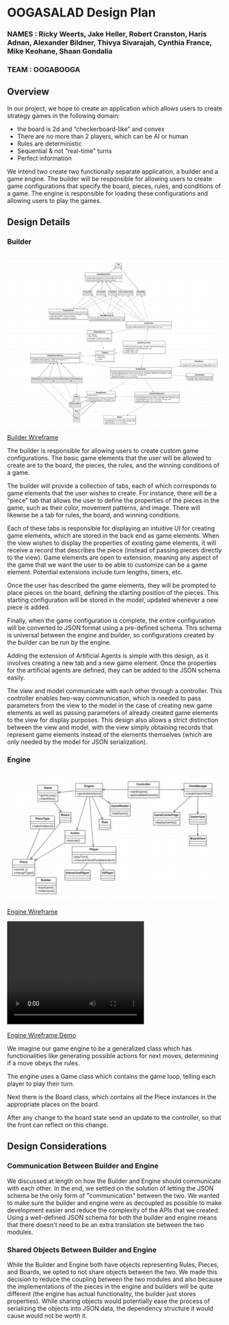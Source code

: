 # OOGASALAD Design Plan
### NAMES : Ricky Weerts, Jake Heller, Robert Cranston, Haris Adnan, Alexander Bildner, Thivya Sivarajah, Cynthia France, Mike Keohane, Shaan Gondalia
### TEAM : OOGABOOGA

## Overview

In our project, we hope to create an application which allows users
to create strategy games in the following domain:
* the board is 2d and “checkerboard-like” and convex
* There are no more than 2 players, which can be AI or human
* Rules are deterministic
* Sequential & not “real-time” turns
* Perfect information

We intend two create two functionally separate application, a builder and a game engine. The builder
will be responsible for allowing users to create game configurations that specify the board, pieces,
rules, and conditions of a game. The engine is responsible for loading these configurations and 
allowing users to play the games.

## Design Details

### Builder

![Design of our game builder](builder_design.png "Design of our game builder")

[Builder Wireframe](https://www.figma.com/file/R75cgz0MIS9m1zZj4H3HDi/Figma-Wireframing-Kit-(Community)?node-id=1009%3A489)

The builder is responsible for allowing users to create custom game configurations. The basic 
game elements that the user will be allowed to create are to the board, the pieces, the rules, and
the winning conditions of a game. 

The builder will provide a collection of tabs, each of which corresponds to game elements that the
user wishes to create. For instance, there will be a "piece" tab that allows the user to define the 
properties of the pieces in the game, such as their color, movement patterns, and image. There will
likewise be a tab for rules, the board, and winning conditions.

Each of these tabs is responsible for displaying an intuitive UI for creating game elements, which 
are stored in the back end as game elements. When the view wishes to display the properties of 
existing game elements, it will receive a record that describes the piece (instead of passing 
pieces directly to the view). Game elements are open to extension, meaning any aspect of the game
that we want the user to be able to customize can be a game element. Potential extensions include 
turn lengths, timers, etc.

Once the user has described the game elements, they will be prompted to place pieces on the board,
defining the starting position of the pieces. This starting configuration will be stored in the
model, updated whenever a new piece is added.

Finally, when the game configuration is complete, the entire configuration will be converted to JSON
format using a pre-defined schema. This schema is universal between the engine and builder, so 
configurations created by the builder can be run by the engine.

Adding the extension of Artificial Agents is simple with this design, as it involves creating a new
tab and a new game element. Once the properties for the artificial agents are defined, they can be
added to the JSON schema easily.

The view and model communicate with each other through a controller. This controller enables two-way
communication, which is needed to pass parameters from the view to the model in the case of creating
new game elements as well as passing parameters of already created game elements to the view for 
display purposes. This design also allows a strict distinction between the view and model, with the 
view simply obtaining records that represent game elements instead of the elements themselves (which
are only needed by the model for JSON serialization).


### Engine

![Design of our game engine](engine_design.png "Design of our game engine")

[Engine Wireframe](https://www.figma.com/file/elSvqbmKfwfxeVuz4IesDq/Untitled?node-id=0%3A1)

<video width="320" height="240" controls>
  <source src="engine_wireframe_demo.mov" type="video/mp4">
</video>

[Engine Wireframe Demo](engine_wireframe_demo.mov "wireframe walkthrough")

We imagine our game engine to be a generalized class which has functionalities like generating
possible actions for next moves, determining if a move obeys the rules.

The engine uses a Game class which contains the game loop, telling each player to play their turn.

Next there is the Board class, which contains all the Piece instances in the appropriate places on
the board.

After any change to the board state send an update to the controller, so that the front can reflect on
this change.

## Design Considerations

### Communication Between Builder and Engine
We discussed at length on how the Builder and Engine should communicate with each other. In the end,
we settled on the solution of letting the JSON schema be the only form of "communication" between 
the two. We wanted to make sure the builder and engine were as decoupled as possible to make 
development easier and reduce the complexity of the APIs that we created. Using a well-defined JSON 
schema for both the builder and engine means that there doesn't need to be an extra translation ste
between the two modules.

### Shared Objects Between Builder and Engine
While the Builder and Engine both have objects representing Rules, Pieces, and Boards, we opted to 
not share objects between the two. We made this decision to reduce the coupling between the two 
modules and also because the implementations of the pieces in the engine and builders will be quite
different (the engine has actual functionality, the builder just stores properties). While sharing
objects would potentially ease the process of serializing the objects into JSON data, the dependency
structure it would cause would not be worth it.

